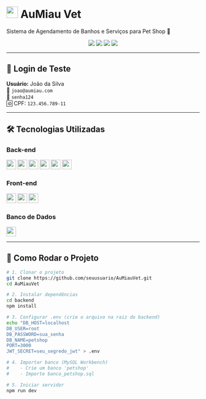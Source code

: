# <img src="https://cdn-icons-png.flaticon.com/512/616/616408.png" width="30"> AuMiau Vet 

Sistema de Agendamento de Banhos e Serviços para Pet Shop 🐾

<div align="center">
  <img src="https://img.shields.io/badge/Node.js-339933?style=for-the-badge&logo=nodedotjs&logoColor=white">
  <img src="https://img.shields.io/badge/Express-000000?style=for-the-badge&logo=express&logoColor=white">
  <img src="https://img.shields.io/badge/MySQL-005C84?style=for-the-badge&logo=mysql&logoColor=white">
  <img src="https://img.shields.io/badge/JWT-000000?style=for-the-badge&logo=JSON%20web%20tokens&logoColor=white">
</div>

---

## 🔐 Login de Teste
**Usuário:** João da Silva  
📧 `joao@aumiau.com`  
🔑 `senha124`  
🆔 CPF: `123.456.789-11`

---

## 🛠 Tecnologias Utilizadas

### Back-end
<div>
  <img src="https://img.shields.io/badge/Node.js-43853D?style=flat-square&logo=node.js&logoColor=white" height="25">
  <img src="https://img.shields.io/badge/Express.js-404D59?style=flat-square&logo=express" height="25">
  <img src="https://img.shields.io/badge/MySQL-00000F?style=flat-square&logo=mysql&logoColor=white" height="25">
  <img src="https://img.shields.io/badge/Bcrypt-35495E?style=flat-square" height="25">
  <img src="https://img.shields.io/badge/JWT-black?style=flat-square&logo=JSON%20web%20tokens" height="25">
  <img src="https://img.shields.io/badge/Multer-F46519?style=flat-square" height="25">
</div>

### Front-end
<div>
  <img src="https://img.shields.io/badge/HTML5-E34F26?style=flat-square&logo=html5&logoColor=white" height="25">
  <img src="https://img.shields.io/badge/CSS3-1572B6?style=flat-square&logo=css3&logoColor=white" height="25">
  <img src="https://img.shields.io/badge/JavaScript-F7DF1E?style=flat-square&logo=javascript&logoColor=black" height="25">
</div>

### Banco de Dados
<img src="https://img.shields.io/badge/MySQL_Workbench-4479A1?style=flat-square&logo=mysql&logoColor=white" height="25">

---

## 🚀 Como Rodar o Projeto

```bash
# 1. Clonar o projeto
git clone https://github.com/seuusuario/AuMiauVet.git
cd AuMiauVet

# 2. Instalar dependências
cd backend
npm install

# 3. Configurar .env (crie o arquivo na raiz do backend)
echo "DB_HOST=localhost
DB_USER=root
DB_PASSWORD=sua_senha
DB_NAME=petshop
PORT=3000
JWT_SECRET=seu_segredo_jwt" > .env

# 4. Importar banco (MySQL Workbench)
#    - Crie um banco 'petshop'
#    - Importe banco_petshop.sql

# 5. Iniciar servidor
npm run dev
